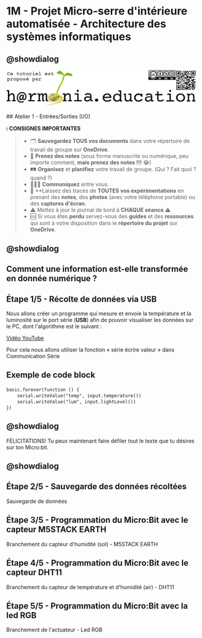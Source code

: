 # 1M - Projet Micro-serre d'intérieure automatisée - Architecture des systèmes informatiques

## @showdialog

![Logo H@rmonia](https://github.com/ph3n4t3s/1m1-archsys/blob/master/img/Harmonia_v4.jpg)

## Atelier 1 - Entrées/Sorties (I/O)

ℹ️ **CONSIGNES IMPORTANTES**
> - 🗂️ **Sauvegardez TOUS vos documents**  dans votre répertoire de travail de groupe sur **OneDrive**.
> - 📝 **Prenez des notes** (sous forme manuscrite ou numérique, peu importe comment, **mais prenez des notes !!!** 😂)
> - 🛤️ **Organisez** et  **planifiez** votre travail de groupe. (Qui ? Fait quoi ? quand ?) 
> - 🧑‍🧑‍🧒 **Communiquez** entre vous.
> - 🧭 **Laissez des traces de **TOUTES vos expérimentations** en prenant des **notes**, des **photos** (avec votre téléphone portable) ou des **captures d'écran**.
> - ⚠️ Mettez à jour le journal de bord à **CHAQUE séance**.⚠️
> - 🆘 Si vous êtes **perdu** servez-vous des **guides** et des **ressources** qui sont à votre disposition dans le **répertoire du projet** sur **OneDrive**.

## @showdialog

## Comment une information est-elle transformée en donnée numérique ?

## Étape 1/5 - Récolte de données via USB
Nous allons créer un programme qui mesure et envoie la température et la luminosité sur le port série (**USB**) afin de pouvoir visualiser les données sur le PC, dont l'algorithme est le suivant :


[Vidéo YouTube](https://youtu.be/imzGdgKm4W0?si=EPmg_eWGlHzvkHMw)

Pour cela nous allons utiliser la fonction « série écrire valeur » dans Communication Série
## Exemple de code block
```blocks
basic.forever(function () {
    serial.writeValue("temp", input.temperature())
    serial.writeValue("lum", input.lightLevel())
})
```

## @showdialog

FÉLICITATIONS!  Tu peux maintenant faire défiler tout le texte que tu désires sur ton Micro:bit.

## @showdialog

## Étape 2/5 - Sauvegarde des données récoltées
Sauvegarde de données

## Étape 3/5 - Programmation du Micro:Bit avec le capteur M5STACK EARTH
Branchement du capteur d'humidité (sol) - M5STACK EARTH

## Étape 4/5 - Programmation du Micro:Bit avec le capteur DHT11
Branchement du capteur de température et d'humidité (air) - DHT11

## Étape 5/5 - Programmation du Micro:Bit avec la led RGB
Branchement de l'actuateur - Led RGB
